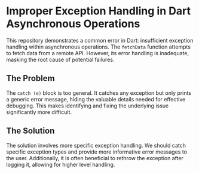 # Improper Exception Handling in Dart Asynchronous Operations

This repository demonstrates a common error in Dart: insufficient exception handling within asynchronous operations. The `fetchData` function attempts to fetch data from a remote API.  However, its error handling is inadequate, masking the root cause of potential failures.

## The Problem

The `catch (e)` block is too general.  It catches any exception but only prints a generic error message, hiding the valuable details needed for effective debugging.  This makes identifying and fixing the underlying issue significantly more difficult.

## The Solution

The solution involves more specific exception handling. We should catch specific exception types and provide more informative error messages to the user.  Additionally, it is often beneficial to rethrow the exception after logging it, allowing for higher level handling.
